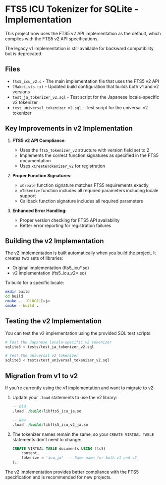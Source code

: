 # FTS5 ICU Tokenizer for SQLite - Implementation

This project now uses the FTS5 v2 API implementation as the default, which complies with the FTS5 v2 API specifications.

The legacy v1 implementation is still available for backward compatibility but is deprecated.

## Files

- `fts5_icu_v2.c` - The main implementation file that uses the FTS5 v2 API
- `CMakeLists.txt` - Updated build configuration that builds both v1 and v2 versions
- `test_ja_tokenizer_v2.sql` - Test script for the Japanese locale-specific v2 tokenizer
- `test_universal_tokenizer_v2.sql` - Test script for the universal v2 tokenizer

## Key Improvements in v2 Implementation

1. **FTS5 v2 API Compliance**:
   - Uses the `fts5_tokenizer_v2` structure with version field set to 2
   - Implements the correct function signatures as specified in the FTS5 documentation
   - Uses `xCreateTokenizer_v2` for registration

2. **Proper Function Signatures**:
   - `xCreate` function signature matches FTS5 requirements exactly
   - `xTokenize` function includes all required parameters including locale support
   - Callback function signature includes all required parameters

3. **Enhanced Error Handling**:
   - Proper version checking for FTS5 API availability
   - Better error reporting for registration failures

## Building the v2 Implementation

The v2 implementation is built automatically when you build the project. It creates two sets of libraries:
- Original implementation (fts5_icu*.so)
- v2 implementation (fts5_icu_v2*.so)

To build for a specific locale:
```bash
mkdir build
cd build
cmake .. -DLOCALE=ja
cmake --build .
```

## Testing the v2 Implementation

You can test the v2 implementation using the provided SQL test scripts:

```bash
# Test the Japanese locale-specific v2 tokenizer
sqlite3 < tests/test_ja_tokenizer_v2.sql

# Test the universal v2 tokenizer
sqlite3 < tests/test_universal_tokenizer_v2.sql
```

## Migration from v1 to v2

If you're currently using the v1 implementation and want to migrate to v2:

1. Update your `.load` statements to use the v2 library:
   ```sql
   -- Old
   .load ./build/libfts5_icu_ja.so
   
   -- New
   .load ./build/libfts5_icu_v2_ja.so
   ```

2. The tokenizer names remain the same, so your `CREATE VIRTUAL TABLE` statements don't need to change:
   ```sql
   CREATE VIRTUAL TABLE documents USING fts5(
       content,
       tokenize = 'icu_ja'  -- Same name for both v1 and v2
   );
   ```

The v2 implementation provides better compliance with the FTS5 specification and is recommended for new projects.